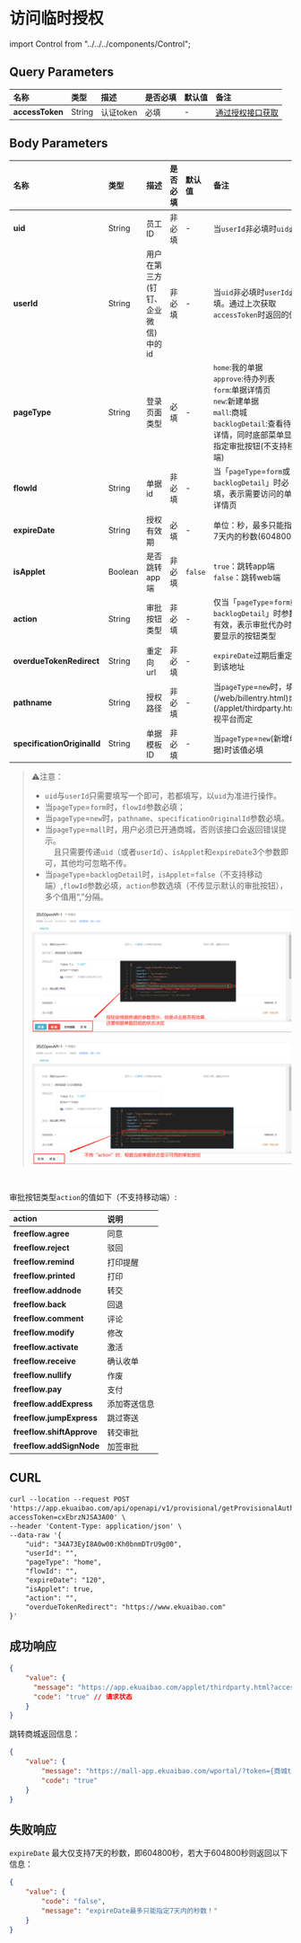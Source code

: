 # 访问临时授权

import Control from "../../../components/Control";

<Control
method="POST"
url="/api/openapi/v1/provisional/getProvisionalAuth"
/>

## Query Parameters

| 名称 | 类型 | 描述 | 是否必填 | 默认值 | 备注 |
| :--- | :--- | :--- | :--- |:--- | :--- |
| **accessToken** | String | 认证token | 必填 | - | [通过授权接口获取](auth) |

## Body Parameters

| 名称 | 类型 | 描述 | 是否必填 | 默认值 | 备注 |
| :--- | :--- | :--- | :--- |:--- | :--- |
| **uid**                     | String  | 员工ID           | 非必填 | - |  当`userId`非必填时`uid`必填  |
| **userId**                  | String  | 用户在第三方(钉钉、<br/>企业微信)中的id | 非必填 | - | 当`uid`非必填时`userId`必填。通过上次获取`accessToken`时返回的值 |
| **pageType**                | String  | 登录页面类型       | 必填  | - | `home`:我的单据<br/>`approve`:待办列表<br/>`form`:单据详情页<br/>`new`:新建单据<br/>`mall`:商城<br/>`backlogDetail`:查看待办详情，同时底部菜单显示指定审批按钮(不支持移动端) |
| **flowId**                  | String  | 单据id           | 非必填 | - | 当「`pageType`=`form`或`backlogDetail`」时必填，表示需要访问的单据详情页 |
| **expireDate**              | String  | 授权有效期        | 必填   | - |  单位：秒，最多只能指定7天内的秒数(604800秒)  |
| **isApplet**                | Boolean | 是否跳转app端     | 非必填 | `false` |  `true`：跳转app端<br/>`false`：跳转web端   |
| **action**                  | String  | 审批按钮类型      | 非必填 | - | 仅当「`pageType`=`form`或`backlogDetail`」时参数有效，表示审批代办时想要显示的按钮类型 |
| **overdueTokenRedirect**    | String  | 重定向url        | 非必填 | - | `expireDate`过期后重定向到该地址 |
| **pathname**                | String  | 授权路径         | 非必填 | - |  当`pageType`=`new`时，填值(/web/billentry.html)或者(/applet/thirdparty.html),视平台而定 |
| **specificationOriginalId** | String  | 单据模板ID       | 非必填 | - |  当`pageType`=`new`(新增单据)时该值必填 |

> ⚠️注意：
> 
> - `uid`与`userId`只需要填写一个即可，若都填写，以`uid`为准进行操作。
> - 当`pageType`=`form`时，`flowId`参数必填；
> - 当`pageType`=`new`时，`pathname`、`specificationOriginalId`参数必填。
> - 当`pageType`=`mall`时，用户必须已开通商城，否则该接口会返回错误提示。<br/>
    &nbsp;&nbsp;&nbsp;&nbsp;且只需要传递`uid`（或者`userId`）、`isApplet`和`expireDate`3个参数即可，其他均可忽略不传。
> - 当`pageType`=`backlogDetail`时，`isApplet`=`false`（不支持移动端）,`flowId`参数必填，`action`参数选填（不传显示默认的审批按钮），多个值用“,”分隔。
>
> ![image](images/审批按钮显示效果.png)
> 
> ![image](images/不传action时.png)

<br/>

审批按钮类型`action`的值如下（不支持移动端）:

| action | 说明 |
| :--- | :--- |
| **freeflow.agree**        | 同意       |
| **freeflow.reject**       | 驳回       | 
| **freeflow.remind**       | 打印提醒    |
| **freeflow.printed**      | 打印       | 
| **freeflow.addnode**      | 转交       | 
| **freeflow.back**         | 回退       | 
| **freeflow.comment**      | 评论       | 
| **freeflow.modify**       | 修改       |  
| **freeflow.activate**     | 激活       | 
| **freeflow.receive**      | 确认收单    | 
| **freeflow.nullify**      | 作废       |
| **freeflow.pay**          | 支付       |
| **freeflow.addExpress**   | 添加寄送信息 |
| **freeflow.jumpExpress**  | 跳过寄送    |
| **freeflow.shiftApprove** | 转交审批    |
| **freeflow.addSignNode**  | 加签审批    |

## CURL
```
curl --location --request POST 'https://app.ekuaibao.com/api/openapi/v1/provisional/getProvisionalAuth?accessToken=cxEbrzNJSA3A00' \
--header 'Content-Type: application/json' \
--data-raw '{
    "uid": "34A73EyI8A0w00:Kh0bnmDTrU9g00",
    "userId": "",
    "pageType": "home",
    "flowId": "",
    "expireDate": "120",
    "isApplet": true,
    "action": "",
    "overdueTokenRedirect": "https://www.ekuaibao.com"
}'
```

## 成功响应
```json
{
    "value": {
      "message": "https://app.ekuaibao.com/applet/thirdparty.html?accessToken=SGYqVpXcuhIIYQJkd0w2G0&ekbCorpId=34A73EyI8A0w00&pageType=home&overdueTokenRedirect=[https://www.ekuaibao.com](https://www.ekuaibao.com)", //第三方临时访问易快报URL
      "code": "true" // 请求状态
    }
}
```
跳转商城返回信息：
```json
{
    "value": {
        "message": "https://mall-app.ekuaibao.com/wportal/?token={商城token}",
        "code": "true"
    }
}
```

## 失败响应
`expireDate` 最大仅支持7天的秒数，即604800秒，若大于604800秒则返回以下信息：
```json
{
    "value": {
        "code": "false",
        "message": "expireDate最多只能指定7天内的秒数！"
    }
}
```
